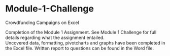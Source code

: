 # Module-1-Challenge
Crowdfunding Campaigns on Excel

Completion of the Module 1 Assignment. See Module 1 Challenge for full details regarding what the assignment entailed.  
Uncovered data, formatting, pivotcharts and graphs have been completed in the Excel file.
Written report to questions can be found in the Word file. 
